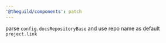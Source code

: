 ```yaml
---
'@theguild/components': patch
---
```


parse `config.docsRepositoryBase` and use repo name as default `project.link`
